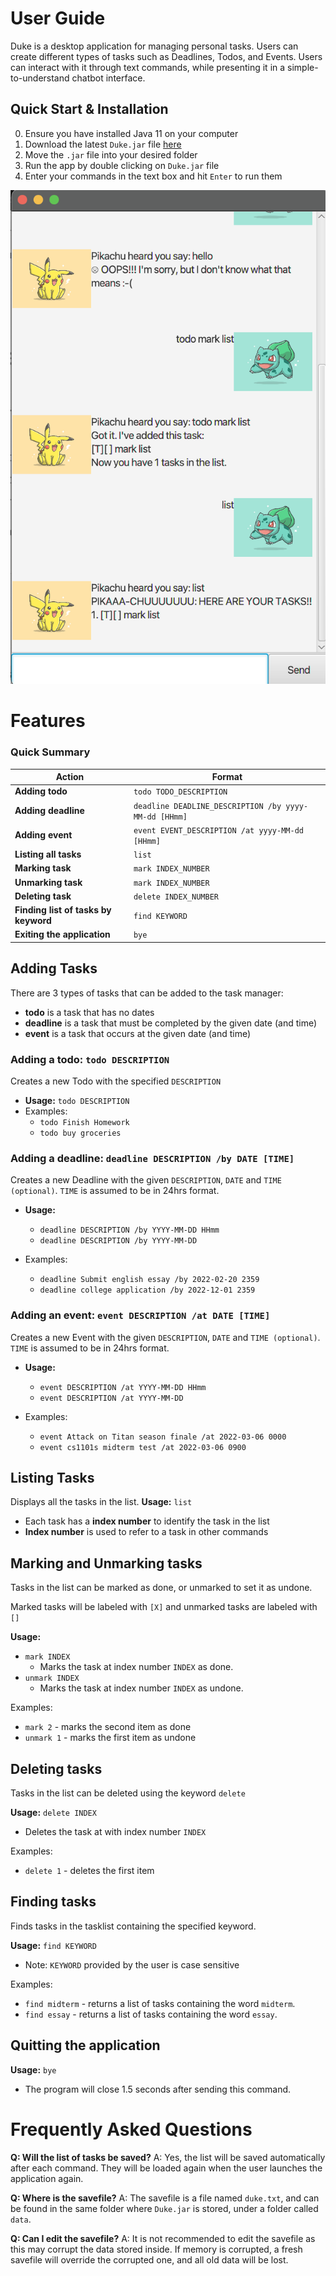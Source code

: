 # User Guide

Duke is a desktop application for managing personal tasks. Users can create different types of tasks such as Deadlines, Todos, and Events. Users can interact with it through text commands, while presenting it in a simple-to-understand chatbot interface.

## Quick Start & Installation

0. Ensure you have installed Java 11 on your computer
1. Download the latest `Duke.jar` file [here](https://github.com/cheehongw/ip/releases/tag/A-Release)
2. Move the `.jar` file into your desired folder
3. Run the app by double clicking on `Duke.jar` file
4. Enter your commands in the text box and hit `Enter` to run them

![](/docs/Ui.png)

# Features

### Quick Summary

Action | Format
-------|--------
__Adding todo__ | `todo TODO_DESCRIPTION`
__Adding deadline__ | `deadline DEADLINE_DESCRIPTION /by yyyy-MM-dd [HHmm]`
__Adding event__ | `event EVENT_DESCRIPTION /at yyyy-MM-dd [HHmm]`
__Listing all tasks__ | `list`
__Marking task__ | `mark INDEX_NUMBER`
__Unmarking task__| `mark INDEX_NUMBER`
__Deleting task__ | `delete INDEX_NUMBER`
__Finding list of tasks by keyword__ | `find KEYWORD`
__Exiting the application__ | `bye`

## Adding Tasks
There are 3 types of tasks that can be added to the task manager:

- **todo** is a task that has no dates
- **deadline** is a task that must be completed by the given date (and time)
- **event** is a task that occurs at the given date (and time)

### Adding a todo: `todo DESCRIPTION`
Creates a new Todo with the specified `DESCRIPTION`
- **Usage:** `todo DESCRIPTION`
- Examples:
    - `todo Finish Homework`
    - `todo buy groceries`

### Adding a deadline: `deadline DESCRIPTION /by DATE [TIME]`
Creates a new Deadline with the given `DESCRIPTION`, `DATE` and `TIME (optional)`.
`TIME` is assumed to be in 24hrs format.
- **Usage:**
    - `deadline DESCRIPTION /by YYYY-MM-DD HHmm`
    - `deadline DESCRIPTION /by YYYY-MM-DD`

- Examples:
    - `deadline Submit english essay /by 2022-02-20 2359`
    - `deadline college application /by 2022-12-01 2359`


### Adding an event: `event DESCRIPTION /at DATE [TIME]`
Creates a new Event with the given `DESCRIPTION`, `DATE` and `TIME (optional)`.
`TIME` is assumed to be in 24hrs format.
- **Usage:**
    - `event DESCRIPTION /at YYYY-MM-DD HHmm`
    - `event DESCRIPTION /at YYYY-MM-DD`

- Examples:
    - `event Attack on Titan season finale /at 2022-03-06 0000`
    - `event cs1101s midterm test /at 2022-03-06 0900`

## Listing Tasks
Displays all the tasks in the list.
**Usage:** `list`
- Each task has a __index number__ to identify the task in the list
- __Index number__ is used to refer to a task in other commands


## Marking and Unmarking tasks
Tasks in the list can be marked as done, or unmarked to set it as undone.

Marked tasks will be labeled with `[X]` and unmarked tasks are labeled with `[]`

**Usage:**
- `mark INDEX`
    - Marks the task at index number `INDEX` as done.
- `unmark INDEX`
    - Marks the task at index number `INDEX` as undone.

Examples:
- `mark 2` - marks the second item as done
- `unmark 1` - marks the first item as undone


## Deleting tasks
Tasks in the list can be deleted using the keyword `delete`

**Usage:** `delete INDEX`
- Deletes the task at with index number `INDEX`

Examples:
- `delete 1`  - deletes the first item

## Finding tasks
Finds tasks in the tasklist containing the specified keyword.

**Usage:** `find KEYWORD`
- Note: `KEYWORD` provided by the user is case sensitive

Examples:
- `find midterm` - returns a list of tasks containing the word `midterm`.
- `find essay` - returns a list of tasks containing the word `essay`.

## Quitting the application
**Usage:** `bye`
- The program will close 1.5 seconds after sending this command.

# Frequently Asked Questions

**Q: Will the list of tasks be saved?**
A: Yes, the list will be saved automatically after each command. They will be loaded again when the user launches the application again.

**Q: Where is the savefile?**
A: The savefile is a file named `duke.txt`, and can be found in the same folder where `Duke.jar` is stored, under a folder called `data`.

**Q: Can I edit the savefile?**
A: It is not recommended to edit the savefile as this may corrupt the data stored inside. If memory is corrupted, a fresh savefile will override the corrupted one, and all old data will be lost.